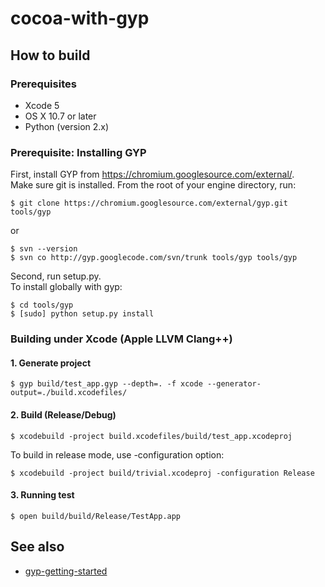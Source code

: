 cocoa-with-gyp
===================

## How to build

### Prerequisites

* Xcode 5
* OS X 10.7 or later
* Python (version 2.x)

### Prerequisite: Installing GYP

First, install GYP from https://chromium.googlesource.com/external/.  
Make sure git is installed.
From the root of your engine directory, run:  
```
$ git clone https://chromium.googlesource.com/external/gyp.git tools/gyp
```

or

```
$ svn --version
$ svn co http://gyp.googlecode.com/svn/trunk tools/gyp tools/gyp
```  

Second, run setup.py.  
To install globally with gyp:

```
$ cd tools/gyp
$ [sudo] python setup.py install
```

### Building under Xcode (Apple LLVM Clang++)

#### 1. Generate project

```
$ gyp build/test_app.gyp --depth=. -f xcode --generator-output=./build.xcodefiles/
```

#### 2. Build (Release/Debug)

```
$ xcodebuild -project build.xcodefiles/build/test_app.xcodeproj
```

To build in release mode, use -configuration option:

```
$ xcodebuild -project build/trivial.xcodeproj -configuration Release
```

#### 3. Running test

```
$ open build/build/Release/TestApp.app
```

## See also

* [gyp-getting-started](https://github.com/enginetrouble/gyp-getting-started)
